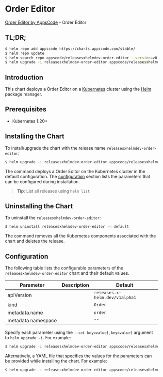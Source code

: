 # Order Editor

[Order Editor by AppsCode](https://appscode.com) - Order Editor

## TL;DR;

```bash
$ helm repo add appscode https://charts.appscode.com/stable/
$ helm repo update
$ helm search repo appscode/releasesxhelmdev-order-editor --version=v0.19.0
$ helm upgrade -i releasesxhelmdev-order-editor appscode/releasesxhelmdev-order-editor -n default --create-namespace --version=v0.19.0
```

## Introduction

This chart deploys a Order Editor on a [Kubernetes](http://kubernetes.io) cluster using the [Helm](https://helm.sh) package manager.

## Prerequisites

- Kubernetes 1.20+

## Installing the Chart

To install/upgrade the chart with the release name `releasesxhelmdev-order-editor`:

```bash
$ helm upgrade -i releasesxhelmdev-order-editor appscode/releasesxhelmdev-order-editor -n default --create-namespace --version=v0.19.0
```

The command deploys a Order Editor on the Kubernetes cluster in the default configuration. The [configuration](#configuration) section lists the parameters that can be configured during installation.

> **Tip**: List all releases using `helm list`

## Uninstalling the Chart

To uninstall the `releasesxhelmdev-order-editor`:

```bash
$ helm uninstall releasesxhelmdev-order-editor -n default
```

The command removes all the Kubernetes components associated with the chart and deletes the release.

## Configuration

The following table lists the configurable parameters of the `releasesxhelmdev-order-editor` chart and their default values.

|     Parameter      | Description |                  Default                  |
|--------------------|-------------|-------------------------------------------|
| apiVersion         |             | <code>releases.x-helm.dev/v1alpha1</code> |
| kind               |             | <code>Order</code>                        |
| metadata.name      |             | <code>order</code>                        |
| metadata.namespace |             | <code>""</code>                           |


Specify each parameter using the `--set key=value[,key=value]` argument to `helm upgrade -i`. For example:

```bash
$ helm upgrade -i releasesxhelmdev-order-editor appscode/releasesxhelmdev-order-editor -n default --create-namespace --version=v0.19.0 --set apiVersion=releases.x-helm.dev/v1alpha1
```

Alternatively, a YAML file that specifies the values for the parameters can be provided while
installing the chart. For example:

```bash
$ helm upgrade -i releasesxhelmdev-order-editor appscode/releasesxhelmdev-order-editor -n default --create-namespace --version=v0.19.0 --values values.yaml
```
